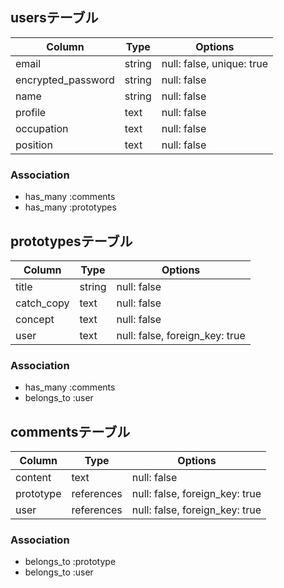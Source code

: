 ## usersテーブル

| Column             | Type   | Options                   |
| ------------------ | ------ | ------------------------- |
| email              | string | null: false, unique: true |
| encrypted_password | string | null: false               |
| name               | string | null: false               |
| profile            | text   | null: false               |
| occupation         | text   | null: false               |
| position           | text   | null: false               |

### Association
- has_many :comments
- has_many :prototypes

## prototypesテーブル

| Column     | Type   | Options                        |
| ---------- | ------ | ------------------------------ |
| title      | string | null: false                    |
| catch_copy | text   | null: false                    |
| concept    | text   | null: false                    |
| user       | text   | null: false, foreign_key: true |

### Association
- has_many :comments
- belongs_to :user

## commentsテーブル

| Column    | Type       | Options                        |
| --------- | ---------- | ------------------------------ |
| content   | text       | null: false                    |
| prototype | references | null: false, foreign_key: true |
| user      | references | null: false, foreign_key: true |

### Association
- belongs_to :prototype
- belongs_to :user